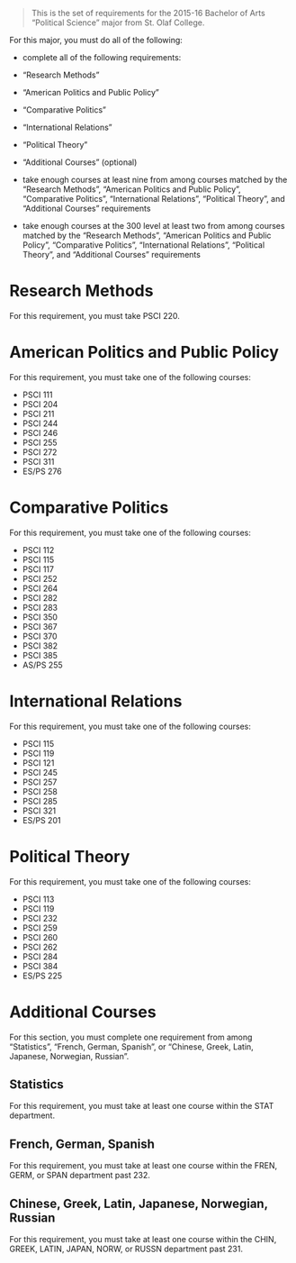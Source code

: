 > This is the set of requirements for the 2015-16 Bachelor of Arts “Political
> Science” major from St. Olaf College.

For this major, you must do all of the following:

- complete all of the following requirements:

- “Research Methods”
- “American Politics and Public Policy”
- “Comparative Politics”
- “International Relations”
- “Political Theory”
- “Additional Courses” (optional)
- take enough courses at least nine from among courses matched by the “Research Methods”, “American Politics and Public Policy”, “Comparative Politics”, “International Relations”, “Political Theory”, and “Additional Courses” requirements
- take enough courses at the 300 level at least two from among courses matched by the “Research Methods”, “American Politics and Public Policy”, “Comparative Politics”, “International Relations”, “Political Theory”, and “Additional Courses” requirements

# Research Methods
For this requirement, you must take PSCI 220.


# American Politics and Public Policy
For this requirement, you must take one of the following courses:

- PSCI 111
- PSCI 204
- PSCI 211
- PSCI 244
- PSCI 246
- PSCI 255
- PSCI 272
- PSCI 311
- ES/PS 276


# Comparative Politics
For this requirement, you must take one of the following courses:

- PSCI 112
- PSCI 115
- PSCI 117
- PSCI 252
- PSCI 264
- PSCI 282
- PSCI 283
- PSCI 350
- PSCI 367
- PSCI 370
- PSCI 382
- PSCI 385
- AS/PS 255


# International Relations
For this requirement, you must take one of the following courses:

- PSCI 115
- PSCI 119
- PSCI 121
- PSCI 245
- PSCI 257
- PSCI 258
- PSCI 285
- PSCI 321
- ES/PS 201


# Political Theory
For this requirement, you must take one of the following courses:

- PSCI 113
- PSCI 119
- PSCI 232
- PSCI 259
- PSCI 260
- PSCI 262
- PSCI 284
- PSCI 384
- ES/PS 225


# Additional Courses
For this section, you must complete one requirement from among “Statistics”, “French, German, Spanish”, or “Chinese, Greek, Latin, Japanese, Norwegian, Russian”.

## Statistics
For this requirement, you must take at least one course within the STAT department.

## French, German, Spanish
For this requirement, you must take at least one course within the FREN, GERM, or SPAN department past 232.

## Chinese, Greek, Latin, Japanese, Norwegian, Russian
For this requirement, you must take at least one course within the CHIN, GREEK, LATIN, JAPAN, NORW, or RUSSN department past 231.



